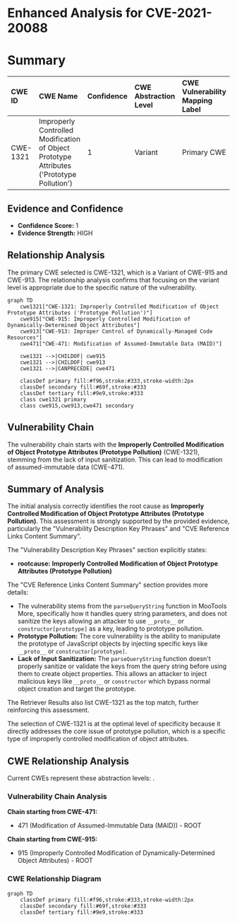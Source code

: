 # Enhanced Analysis for CVE-2021-20088

# Summary
| CWE ID    | CWE Name                                                                                    | Confidence | CWE Abstraction Level | CWE Vulnerability Mapping Label | CWE-Vulnerability Mapping Notes |
| :---------- | :------------------------------------------------------------------------------------------ | :---------- | :---------------------- | :------------------------------ | :------------------------------ |
| CWE-1321  | Improperly Controlled Modification of Object Prototype Attributes ('Prototype Pollution') | 1          | Variant                 | Primary CWE                     | Allowed                       |

## Evidence and Confidence

*   **Confidence Score:** 1
*   **Evidence Strength:** HIGH

## Relationship Analysis
The primary CWE selected is CWE-1321, which is a Variant of CWE-915 and CWE-913. The relationship analysis confirms that focusing on the variant level is appropriate due to the specific nature of the vulnerability.

```mermaid
graph TD
    cwe1321["CWE-1321: Improperly Controlled Modification of Object Prototype Attributes ('Prototype Pollution')"]
    cwe915["CWE-915: Improperly Controlled Modification of Dynamically-Determined Object Attributes"]
    cwe913["CWE-913: Improper Control of Dynamically-Managed Code Resources"]
    cwe471["CWE-471: Modification of Assumed-Immutable Data (MAID)"]

    cwe1321 -->|CHILDOF| cwe915
    cwe1321 -->|CHILDOF| cwe913
    cwe1321 -->|CANPRECEDE| cwe471

    classDef primary fill:#f96,stroke:#333,stroke-width:2px
    classDef secondary fill:#69f,stroke:#333
    classDef tertiary fill:#9e9,stroke:#333
    class cwe1321 primary
    class cwe915,cwe913,cwe471 secondary
```

## Vulnerability Chain
The vulnerability chain starts with the **Improperly Controlled Modification of Object Prototype Attributes (Prototype Pollution)** (CWE-1321), stemming from the lack of input sanitization. This can lead to modification of assumed-immutable data (CWE-471).

## Summary of Analysis
The initial analysis correctly identifies the root cause as **Improperly Controlled Modification of Object Prototype Attributes (Prototype Pollution)**. This assessment is strongly supported by the provided evidence, particularly the "Vulnerability Description Key Phrases" and "CVE Reference Links Content Summary".

The "Vulnerability Description Key Phrases" section explicitly states:
- **rootcause:** **Improperly Controlled Modification of Object Prototype Attributes (Prototype Pollution)**

The "CVE Reference Links Content Summary" section provides more details:
- The vulnerability stems from the `parseQueryString` function in MooTools More, specifically how it handles query string parameters, and does not sanitize the keys allowing an attacker to use `__proto__` or `constructor[prototype]` as a key, leading to prototype pollution.
- **Prototype Pollution:** The core vulnerability is the ability to manipulate the prototype of JavaScript objects by injecting specific keys like `__proto__` or `constructor[prototype]`.
- **Lack of Input Sanitization:** The `parseQueryString` function doesn't properly sanitize or validate the keys from the query string before using them to create object properties. This allows an attacker to inject malicious keys like `__proto__` or `constructor` which bypass normal object creation and target the prototype.

The Retriever Results also list CWE-1321 as the top match, further reinforcing this assessment.

The selection of CWE-1321 is at the optimal level of specificity because it directly addresses the core issue of prototype pollution, which is a specific type of improperly controlled modification of object attributes.


## CWE Relationship Analysis

Current CWEs represent these abstraction levels: .


### Vulnerability Chain Analysis

**Chain starting from CWE-471:**
- 471 (Modification of Assumed-Immutable Data (MAID)) - ROOT


**Chain starting from CWE-915:**
- 915 (Improperly Controlled Modification of Dynamically-Determined Object Attributes) - ROOT



### CWE Relationship Diagram

```mermaid
graph TD
    classDef primary fill:#f96,stroke:#333,stroke-width:2px
    classDef secondary fill:#69f,stroke:#333
    classDef tertiary fill:#9e9,stroke:#333
```